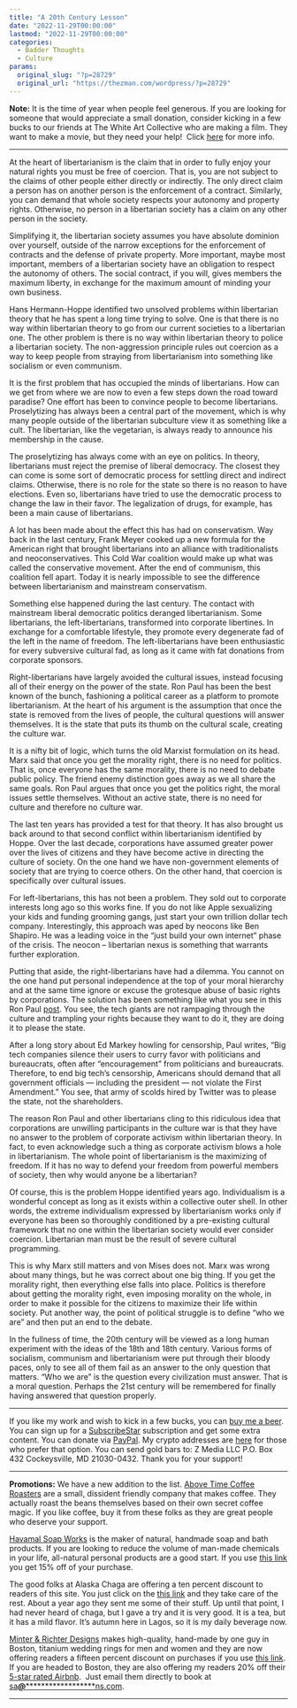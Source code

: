```yaml
---
title: "A 20th Century Lesson"
date: "2022-11-29T00:00:00"
lastmod: "2022-11-29T00:00:00"
categories:
  - Badder Thoughts
  - Culture
params:
  original_slug: "?p=28729"
  original_url: "https://thezman.com/wordpress/?p=28729"
---
```


**Note:** It is the time of year when people feel generous. If you are
looking for someone that would appreciate a small donation, consider
kicking in a few bucks to our friends at The White Art Collective who
are making a film. They want to make a movie, but they need your help! 
Click <a href="https://wacmedia.store/2022/10/31/black-specter/"
rel="noopener" target="_blank">here</a> for more info.

------------------------------------------------------------------------

At the heart of libertarianism is the claim that in order to fully enjoy
your natural rights you must be free of coercion. That is, you are not
subject to the claims of other people either directly or indirectly. The
only direct claim a person has on another person is the enforcement of a
contract. Similarly, you can demand that whole society respects your
autonomy and property rights. Otherwise, no person in a libertarian
society has a claim on any other person in the society.

Simplifying it, the libertarian society assumes you have absolute
dominion over yourself, outside of the narrow exceptions for the
enforcement of contracts and the defense of private property. More
important, maybe most important, members of a libertarian society have
an obligation to respect the autonomy of others. The social contract, if
you will, gives members the maximum liberty, in exchange for the maximum
amount of minding your own business.

Hans Hermann-Hoppe identified two unsolved problems within libertarian
theory that he has spent a long time trying to solve. One is that there
is no way within libertarian theory to go from our current societies to
a libertarian one. The other problem is there is no way within
libertarian theory to police a libertarian society. The non-aggression
principle rules out coercion as a way to keep people from straying from
libertarianism into something like socialism or even communism.

It is the first problem that has occupied the minds of libertarians. How
can we get from where we are now to even a few steps down the road
toward paradise? One effort has been to convince people to become
libertarians. Proselytizing has always been a central part of the
movement, which is why many people outside of the libertarian subculture
view it as something like a cult. The libertarian, like the vegetarian,
is always ready to announce his membership in the cause.

The proselytizing has always come with an eye on politics. In theory,
libertarians must reject the premise of liberal democracy. The closest
they can come is some sort of democratic process for settling direct and
indirect claims. Otherwise, there is no role for the state so there is
no reason to have elections. Even so, libertarians have tried to use the
democratic process to change the law in their favor. The legalization of
drugs, for example, has been a main cause of libertarians.

A lot has been made about the effect this has had on conservatism. Way
back in the last century, Frank Meyer cooked up a new formula for the
American right that brought libertarians into an alliance with
traditionalists and neoconservatives. This Cold War coalition would make
up what was called the conservative movement. After the end of
communism, this coalition fell apart. Today it is nearly impossible to
see the difference between libertarianism and mainstream conservatism.

Something else happened during the last century. The contact with
mainstream liberal democratic politics deranged libertarianism. Some
libertarians, the left-libertarians, transformed into corporate
libertines. In exchange for a comfortable lifestyle, they promote every
degenerate fad of the left in the name of freedom. The left-libertarians
have been enthusiastic for every subversive cultural fad, as long as it
came with fat donations from corporate sponsors.

Right-libertarians have largely avoided the cultural issues, instead
focusing all of their energy on the power of the state. Ron Paul has
been the best known of the bunch, fashioning a political career as a
platform to promote libertarianism. At the heart of his argument is the
assumption that once the state is removed from the lives of people, the
cultural questions will answer themselves. It is the state that puts its
thumb on the cultural scale, creating the culture war.

It is a nifty bit of logic, which turns the old Marxist formulation on
its head. Marx said that once you get the morality right, there is no
need for politics. That is, once everyone has the same morality, there
is no need to debate public policy. The friend enemy distinction goes
away as we all share the same goals. Ron Paul argues that once you get
the politics right, the moral issues settle themselves. Without an
active state, there is no need for culture and therefore no culture war.

The last ten years has provided a test for that theory. It has also
brought us back around to that second conflict within libertarianism
identified by Hoppe. Over the last decade, corporations have assumed
greater power over the lives of citizens and they have become active in
directing the culture of society. On the one hand we have non-government
elements of society that are trying to coerce others. On the other hand,
that coercion is specifically over cultural issues.

For left-libertarians, this has not been a problem. They sold out to
corporate interests long ago so this works fine. If you do not like
Apple sexualizing your kids and funding grooming gangs, just start your
own trillion dollar tech company. Interestingly, this approach was aped
by neocons like Ben Shapiro. He was a leading voice in the “just build
your own internet” phase of the crisis. The neocon – libertarian nexus
is something that warrants further exploration.

Putting that aside, the right-libertarians have had a dilemma. You
cannot on the one hand put personal independence at the top of your
moral hierarchy and at the same time ignore or excuse the grotesque
abuse of basic rights by corporations. The solution has been something
like what you see in this Ron Paul <a
href="http://www.ronpaulinstitute.org/archives/featured-articles/2022/november/28/separate-tech-and-state/"
rel="noopener" target="_blank">post</a>. You see, the tech giants are
not rampaging through the culture and trampling your rights because they
want to do it, they are doing it to please the state.

After a long story about Ed Markey howling for censorship, Paul writes,
“Big tech companies silence their users to curry favor with politicians
and bureaucrats, often after “encouragement” from politicians and
bureaucrats. Therefore, to end big tech’s censorship, Americans should
demand that all government officials — including the president — not
violate the First Amendment.” You see, that army of scolds hired by
Twitter was to please the state, not the shareholders.

The reason Ron Paul and other libertarians cling to this ridiculous idea
that corporations are unwilling participants in the culture war is that
they have no answer to the problem of corporate activism within
libertarian theory. In fact, to even acknowledge such a thing as
corporate activism blows a hole in libertarianism. The whole point of
libertarianism is the maximizing of freedom. If it has no way to defend
your freedom from powerful members of society, then why would anyone be
a libertarian?

Of course, this is the problem Hoppe identified years ago. Individualism
is a wonderful concept as long as it exists within a collective outer
shell. In other words, the extreme individualism expressed by
libertarianism works only if everyone has been so thoroughly conditioned
by a pre-existing cultural framework that no one within the libertarian
society would ever consider coercion. Libertarian man must be the result
of severe cultural programming.

This is why Marx still matters and von Mises does not. Marx was wrong
about many things, but he was correct about one big thing. If you get
the morality right, then everything else falls into place. Politics is
therefore about getting the morality right, even imposing morality on
the whole, in order to make it possible for the citizens to maximize
their life within society. Put another way, the point of political
struggle is to define “who we are” and then put an end to the debate.

In the fullness of time, the 20th century will be viewed as a long human
experiment with the ideas of the 18th and 18th century. Various forms of
socialism, communism and libertarianism were put through their bloody
paces, only to see all of them fail as an answer to the only question
that matters. “Who we are” is the question every civilization must
answer. That is a moral question. Perhaps the 21st century will be
remembered for finally having answered that question properly.

------------------------------------------------------------------------

If you like my work and wish to kick in a few bucks, you can
<a href="https://www.buymeacoffee.com/mujolulu" rel="noopener"
target="_blank">buy me a beer</a>. You can sign up for a
<a href="https://www.subscribestar.com/the-z-blog" rel="noopener"
target="_blank">SubscribeStar</a> subscription and get some extra
content. You can donate via <a
href="https://www.paypal.com/donate/?cmd=_s-xclick&amp;hosted_button_id=UDAS2Q8JYA6CN&amp;source=url"
rel="noopener" target="_blank">PayPal</a>. My crypto addresses are
<a href="https://thezman.com/wordpress/?page_id=22713" rel="noopener"
target="_blank">here</a> for those who prefer that option. You can send
gold bars to: Z Media LLC P.O. Box 432 Cockeysville, MD 21030-0432.
Thank you for your support!

------------------------------------------------------------------------

**Promotions:** We have a new addition to the list.
<a href="https://abovetimecoffee.com/" rel="noopener"
target="_blank">Above Time Coffee Roasters</a> are a small, dissident
friendly company that makes coffee. They actually roast the beans
themselves based on their own secret coffee magic. If you like coffee,
buy it from these folks as they are great people who deserve your
support.

<a href="https://havamalsoapworks.com/" rel="noopener"
target="_blank">Havamal Soap Works</a> is the maker of natural, handmade
soap and bath products. If you are looking to reduce the volume of
man-made chemicals in your life, all-natural personal products are a
good start. If you use
<a href="https://havamalsoapworks.com/discount/ZMAN" rel="noopener"
target="_blank">this link</a> you get 15% off of your purchase.

The good folks at Alaska Chaga are offering a ten percent discount to
readers of this site. You just click on the
<a href="https://alaskachaga.us/discount/ZMAN" rel="noopener noreferrer"
target="_blank">this link</a> and they take care of the rest. About a
year ago they sent me some of their stuff. Up until that point, I had
never heard of chaga, but I gave a try and it is very good. It is a tea,
but it has a mild flavor. It’s autumn here in Lagos, so it is my daily
beverage now.

<a href="https://www.minterandrichterdesigns.com/"
rel="noreferrer nofollow noopener" target="_blank">Minter &amp; Richter
Designs</a> makes high-quality, hand-made by one guy in Boston, titanium
wedding rings for men and women and they are now offering readers a
fifteen percent discount on purchases if you use
<a href="https://www.minterandrichterdesigns.com/discount/ZMAN"
rel="noreferrer nofollow noopener" target="_blank">this link</a>.
<span class="highlight"><span class="colour"><span class="font"><span class="size">If
you are headed to Boston, they are also offering my readers 20% off
their <a
href="https://www.airbnb.com/users/7988017/listings?user_id=7988017&amp;s=3"
rel="noopener noreferrer" target="_blank">5-star rated Airbnb</a>.  Just
email them directly to book at
<a href="mailto:sa***@*********************ns.com"
data-original-string="sEEchTZ2FVOhnWyp16B9jg==cb7ufJRnbQjU2Ex+CFFtzwJHzim4qiq/LpXGUQ6rq0UgPXVqKOpa09epIOBJ+RPZq/o"><span
class="apbct-email-encoder"
data-original-string="rufv5x25G1rltF9UYd4EuQ==cb7YNAyYDTx+5cDw5cOSRAO46Yw+/1RHaIqMXh8rdaPYz9S/DeU2B+5oCTl5cqzXRjH"
title="This contact has been encoded by Anti-Spam by CleanTalk. Click to decode. To finish the decoding make sure that JavaScript is enabled in your browser.">sa<span
class="apbct-blur">***</span>@<span
class="apbct-blur">*********************</span>ns.com</span></a>.</span></span></span></span>

------------------------------------------------------------------------
